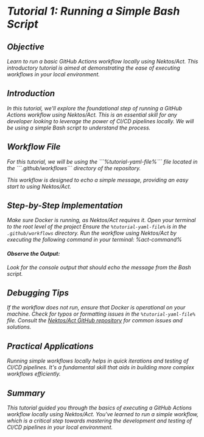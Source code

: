 <var name="tutorial-number" value="1"/>
<var name="tutorial-yaml-file" value="tutorial-%tutorial-number%.yml"></var>
<var name="act-command" value="act -W .github/workflows/%tutorial-yaml-file%"></var>

# Tutorial 1: Running a Simple Bash Script

## Objective
Learn to run a basic GitHub Actions workflow locally using Nektos/Act. This introductory tutorial is aimed at demonstrating the ease of executing workflows in your local environment.

## Introduction
In this tutorial, we'll explore the foundational step of running a GitHub Actions workflow using Nektos/Act. This is an essential skill for any developer looking to leverage the power of CI/CD pipelines locally. We will be using a simple Bash script to understand the process.


## Workflow File
<snippet id="workflow-directory">
For this tutorial, we will be using the ```%tutorial-yaml-file%``` file located in the ```.github/workflows``` directory of the repository.
</snippet>

This workflow is designed to echo a simple message, providing an easy start to using Nektos/Act.

## Step-by-Step Implementation
<snippet id="step-by-step">
<note>Make sure Docker is running, as Nektos/Act requires it.</note>
<procedure>
<step>
Open your terminal to the root level of the project
</step>
<step>
Ensure the <code>%tutorial-yaml-file%</code> is in the <code>.github/workflows</code> directory.
</step>
<step>
Run the workflow using Nektos/Act by executing the following command in your terminal:
<code-block lang="bash">%act-command%</code-block>
</step>
</procedure>
</snippet>



#### Observe the Output:
Look for the console output that should echo the message from the Bash script.

## Debugging Tips
If the workflow does not run, ensure that Docker is operational on your machine.
Check for typos or formatting issues in the ```%tutorial-yaml-file%``` file.
Consult the [Nektos/Act GitHub repository](https://github.com/nektos/act) for common issues and solutions.

## Practical Applications
Running simple workflows locally helps in quick iterations and testing of CI/CD pipelines. It's a fundamental skill that aids in building more complex workflows efficiently.

## Summary
This tutorial guided you through the basics of executing a GitHub Actions workflow locally using Nektos/Act. You've learned to run a simple workflow, which is a critical step towards mastering the development and testing of CI/CD pipelines in your local environment.